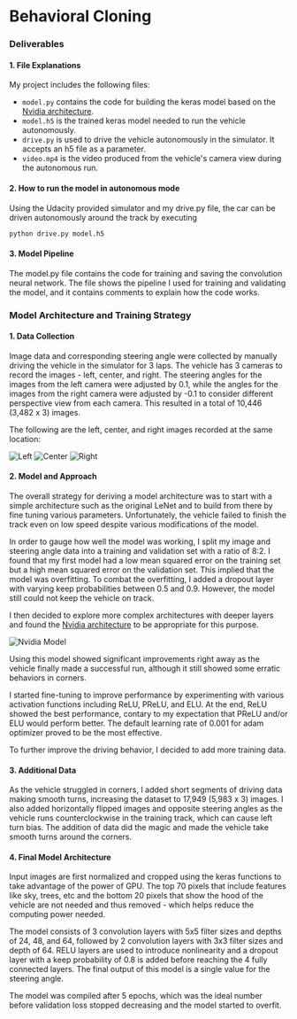 # **Behavioral Cloning** 

[//]: # (Image References)

[image1]: https://cloud.githubusercontent.com/assets/10526591/24032112/b7a5090e-0b29-11e7-8d0a-d54419d4c278.jpg "Left"
[image2]: https://cloud.githubusercontent.com/assets/10526591/24032113/b7c63c14-0b29-11e7-878f-663096e30985.jpg "Center"
[image3]: https://cloud.githubusercontent.com/assets/10526591/24032111/b7843300-0b29-11e7-9b89-6f4da4eaf539.jpg "Right"
[image4]: https://cloud.githubusercontent.com/assets/10526591/24032254/5cad128e-0b2a-11e7-8e3f-07e8d2d298e7.png "Nvidia Model"
[image5]: https://cloud.githubusercontent.com/assets/10526591/24032546/f21630b6-0b2b-11e7-8380-f6a415427f35.jpg "Video Image"

### Deliverables

#### 1. File Explanations

My project includes the following files:
* `model.py` contains the code for building the keras model based on the [Nvidia architecture](https://devblogs.nvidia.com/parallelforall/deep-learning-self-driving-cars/). 
* `model.h5` is the trained keras model needed to run the vehicle autonomously.
* `drive.py` is used to drive the vehicle autonomously in the simulator. It accepts an h5 file as a parameter.
* `video.mp4` is the video produced from the vehicle's camera view during the autonomous run.

#### 2. How to run the model in autonomous mode
Using the Udacity provided simulator and my drive.py file, the car can be driven autonomously around the track by executing 
```sh
python drive.py model.h5
```

#### 3. Model Pipeline

The model.py file contains the code for training and saving the convolution neural network. The file shows the pipeline I used for training and validating the model, and it contains comments to explain how the code works.

### Model Architecture and Training Strategy

#### 1. Data Collection
 
 Image data and corresponding steering angle were collected by manually driving the vehicle in the simulator for 3 laps. The vehicle has 3 cameras to record the images - left, center, and right. The steering angles for the images from the left camera were adjusted by 0.1, while the angles for the images from the right camera were adjusted by -0.1 to consider different perspective view from each camera. This resulted in a total of 10,446 (3,482 x 3) images. 

 The following are the left, center, and right images recorded at the same location:

![Left][image1]
![Center][image2]
![Right][image3]

#### 2. Model and Approach

The overall strategy for deriving a model architecture was to start with a simple architecture such as the original LeNet and to build from there by fine tuning various parameters. Unfortunately, the vehicle failed to finish the track even on low speed despite various modifications of the model.

In order to gauge how well the model was working, I split my image and steering angle data into a training and validation set with a ratio of 8:2. I found that my first model had a low mean squared error on the training set but a high mean squared error on the validation set. This implied that the model was overfitting. To combat the overfitting, I added a dropout layer with varying keep probabilities between 0.5 and 0.9. However, the model still could not keep the vehicle on track.

I then decided to explore more complex architectures with deeper layers and found the [Nvidia architecture](https://devblogs.nvidia.com/parallelforall/deep-learning-self-driving-cars/) to be appropriate for this purpose.

![Nvidia Model][image4]

Using this model showed significant improvements right away as the vehicle finally made a successful run, although it still showed some erratic behaviors in corners. 

I started fine-tuning to improve performance by experimenting with various activation functions including ReLU, PReLU, and ELU. At the end, ReLU showed the best performance, contary to my expectation that  PReLU and/or ELU would perform better. The default learning rate of 0.001 for adam optimizer proved to be the most effective.

To further improve the driving behavior, I decided to add more training data.

#### 3. Additional Data

As the vehicle struggled in corners, I added short segments of driving data making smooth turns, increasing the dataset to 17,949 (5,983 x 3) images.  I also added horizontally flipped images and opposite steering angles as the vehicle runs counterclockwise in the training track, which can cause left turn bias. The addition of data did the magic and made the vehicle take smooth turns around the corners.

#### 4. Final Model Architecture

Input images are first normalized and cropped using the keras functions to take advantage of the power of GPU. The top 70 pixels that include features like sky, trees, etc and the bottom 20 pixels that show the hood of the vehicle are not needed and thus removed - which helps reduce the computing power needed. 

The model consists of 3 convolution layers with 5x5 filter sizes and depths of 24, 48, and 64, followed by 2 convolution layers with 3x3 filter sizes and depth of 64. RELU layers are used to introduce nonlinearity and a dropout layer with a keep probability of 0.8 is added before reaching the 4 fully connected layers. The final output of this model is a single value for the steering angle.

The model was compiled after 5 epochs, which was the ideal number before validation loss stopped decreasing and the model started to overfit.